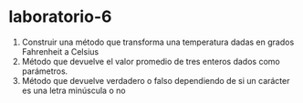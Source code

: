 # laboratorio-6

1) Construir una método que transforma una temperatura dadas en grados Fahrenheit a Celsius
2) Método que devuelve el valor promedio de tres enteros dados como parámetros.
3) Método que devuelve verdadero o falso dependiendo de si un carácter es una letra minúscula o no
